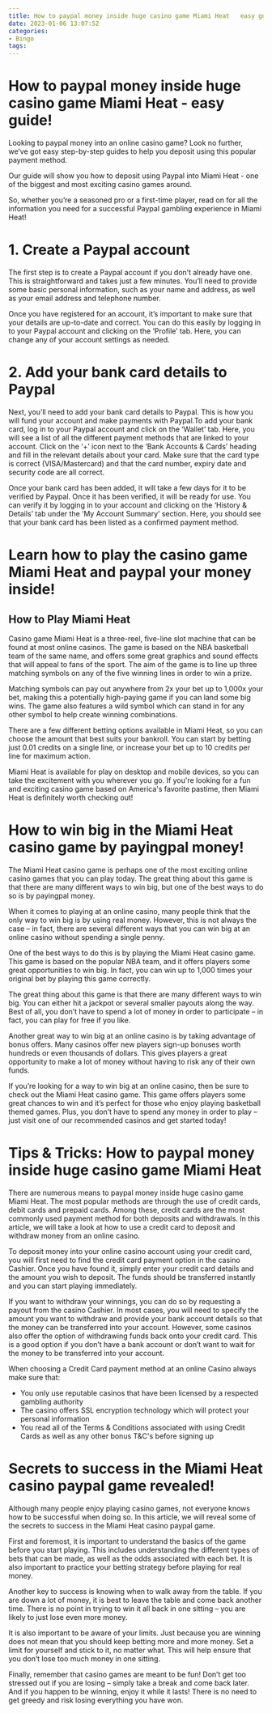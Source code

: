 ```yaml
---
title: How to paypal money inside huge casino game Miami Heat   easy guide!
date: 2023-01-06 13:07:52
categories:
- Bingo
tags:
---
```



#  How to paypal money inside huge casino game Miami Heat - easy guide!

Looking to paypal money into an online casino game? Look no further, we’ve got easy step-by-step guides to help you deposit using this popular payment method.

Our guide will show you how to deposit using Paypal into Miami Heat - one of the biggest and most exciting casino games around.

So, whether you’re a seasoned pro or a first-time player, read on for all the information you need for a successful Paypal gambling experience in Miami Heat!

# 1. Create a Paypal account

The first step is to create a Paypal account if you don’t already have one. This is straightforward and takes just a few minutes. You’ll need to provide some basic personal information, such as your name and address, as well as your email address and telephone number.

Once you have registered for an account, it’s important to make sure that your details are up-to-date and correct. You can do this easily by logging in to your Paypal account and clicking on the ‘Profile’ tab. Here, you can change any of your account settings as needed.

# 2. Add your bank card details to Paypal

Next, you’ll need to add your bank card details to Paypal. This is how you will fund your account and make payments with Paypal.To add your bank card, log in to your Paypal account and click on the ‘Wallet’ tab. Here, you will see a list of all the different payment methods that are linked to your account. Click on the ‘+’ icon next to the ‘Bank Accounts & Cards’ heading and fill in the relevant details about your card. Make sure that the card type is correct (VISA/Mastercard) and that the card number, expiry date and security code are all correct.

Once your bank card has been added, it will take a few days for it to be verified by Paypal. Once it has been verified, it will be ready for use. You can verify it by logging in to your account and clicking on the ‘History & Details’ tab under the ‘My Account Summary’ section. Here, you should see that your bank card has been listed as a confirmed payment method.





 

  

 

 

 

 

#  Learn how to play the casino game Miami Heat and paypal your money inside!

## How to Play Miami Heat
Casino game Miami Heat is a three-reel, five-line slot machine that can be found at most online casinos. The game is based on the NBA basketball team of the same name, and offers some great graphics and sound effects that will appeal to fans of the sport. The aim of the game is to line up three matching symbols on any of the five winning lines in order to win a prize.

Matching symbols can pay out anywhere from 2x your bet up to 1,000x your bet, making this a potentially high-paying game if you can land some big wins. The game also features a wild symbol which can stand in for any other symbol to help create winning combinations.

There are a few different betting options available in Miami Heat, so you can choose the amount that best suits your bankroll. You can start by betting just 0.01 credits on a single line, or increase your bet up to 10 credits per line for maximum action.

Miami Heat is available for play on desktop and mobile devices, so you can take the excitement with you wherever you go. If you're looking for a fun and exciting casino game based on America's favorite pastime, then Miami Heat is definitely worth checking out!

#  How to win big in the Miami Heat casino game by payingpal money!

The Miami Heat casino game is perhaps one of the most exciting online casino games that you can play today. The great thing about this game is that there are many different ways to win big, but one of the best ways to do so is by payingpal money.

When it comes to playing at an online casino, many people think that the only way to win big is by using real money. However, this is not always the case – in fact, there are several different ways that you can win big at an online casino without spending a single penny.

One of the best ways to do this is by playing the Miami Heat casino game. This game is based on the popular NBA team, and it offers players some great opportunities to win big. In fact, you can win up to 1,000 times your original bet by playing this game correctly.

The great thing about this game is that there are many different ways to win big. You can either hit a jackpot or several smaller payouts along the way. Best of all, you don’t have to spend a lot of money in order to participate – in fact, you can play for free if you like.

Another great way to win big at an online casino is by taking advantage of bonus offers. Many casinos offer new players sign-up bonuses worth hundreds or even thousands of dollars. This gives players a great opportunity to make a lot of money without having to risk any of their own funds.

If you’re looking for a way to win big at an online casino, then be sure to check out the Miami Heat casino game. This game offers players some great chances to win and it’s perfect for those who enjoy playing basketball themed games. Plus, you don’t have to spend any money in order to play – just visit one of our recommended casinos and get started today!

#  Tips & Tricks: How to paypal money inside huge casino game Miami Heat 

There are numerous means to paypal money inside huge casino game Miami Heat. The most popular methods are through the use of credit cards, debit cards and prepaid cards. Among these, credit cards are the most commonly used payment method for both deposits and withdrawals. In this article, we will take a look at how to use a credit card to deposit and withdraw money from an online casino.

To deposit money into your online casino account using your credit card, you will first need to find the credit card payment option in the casino Cashier. Once you have found it, simply enter your credit card details and the amount you wish to deposit. The funds should be transferred instantly and you can start playing immediately.

If you want to withdraw your winnings, you can do so by requesting a payout from the casino Cashier. In most cases, you will need to specify the amount you want to withdraw and provide your bank account details so that the money can be transferred into your account. However, some casinos also offer the option of withdrawing funds back onto your credit card. This is a good option if you don’t have a bank account or don’t want to wait for the money to be transferred into your account.

When choosing a Credit Card payment method at an online Casino always make sure that: 
- You only use reputable casinos that have been licensed by a respected gambling authority 
- The casino offers SSL encryption technology which will protect your personal information 
- You read all of the Terms & Conditions associated with using Credit Cards as well as any other bonus T&C's before signing up

#  Secrets to success in the Miami Heat casino paypal game revealed!

Although many people enjoy playing casino games, not everyone knows how to be successful when doing so. In this article, we will reveal some of the secrets to success in the Miami Heat casino paypal game.

First and foremost, it is important to understand the basics of the game before you start playing. This includes understanding the different types of bets that can be made, as well as the odds associated with each bet. It is also important to practice your betting strategy before playing for real money.

Another key to success is knowing when to walk away from the table. If you are down a lot of money, it is best to leave the table and come back another time. There is no point in trying to win it all back in one sitting – you are likely to just lose even more money.

It is also important to be aware of your limits. Just because you are winning does not mean that you should keep betting more and more money. Set a limit for yourself and stick to it, no matter what. This will help ensure that you don’t lose too much money in one sitting.

Finally, remember that casino games are meant to be fun! Don’t get too stressed out if you are losing – simply take a break and come back later. And if you happen to be winning, enjoy it while it lasts! There is no need to get greedy and risk losing everything you have won.